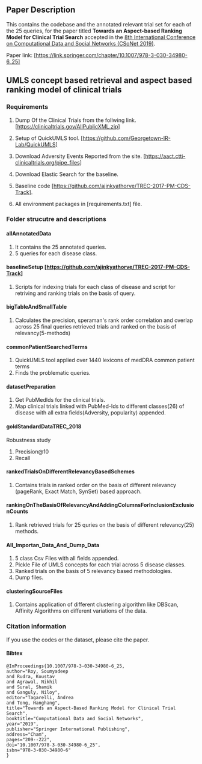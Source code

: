 ## Paper Description
This contains the codebase and the annotated relevant trial set for each of the 25 queries, for the paper titled **Towards an Aspect-based Ranking Model for Clinical Trial Search** accepted in the [8th International Conference on Computational Data and Social Networks (CSoNet 2019)](http://optnetsci.cise.ufl.edu/CSoNet/). 

Paper link: [https://link.springer.com/chapter/10.1007/978-3-030-34980-6_25]

## UMLS concept based retrieval and aspect based ranking model of clinical trials

### Requirements
1. Dump Of the Clinical Trials from the follwing link.
[https://clinicaltrials.gov/AllPublicXML.zip]

2. Setup of QuickUMLS tool.
[https://github.com/Georgetown-IR-Lab/QuickUMLS]

3. Download Adversity Events Reported from the site.
[https://aact.ctti-clinicaltrials.org/pipe_files]

4. Download Elastic Search for the baseline.

5. Baseline code [https://github.com/ajinkyathorve/TREC-2017-PM-CDS-Track].

6. All environment packages in [requirements.txt] file.


### Folder strucutre and descriptions 

#### allAnnotatedData
1. It contains the 25 annotated queries.
2. 5 queries for each disease class.

#### baselineSetup [https://github.com/ajinkyathorve/TREC-2017-PM-CDS-Track]
1. Scripts for indexing trials for each class of disease and script for retriving and ranking trials on the basis of query.


#### bigTableAndSmallTable
1. Calculates the precision, speraman's rank order correlation and overlap across 25 final queries retrieved trials and ranked on the basis of relevancy(5-methods) 

#### commonPatientSearchedTerms
1. QuickUMLS tool applied over 1440 lexicons of medDRA common patient terms
2. Finds the problematic queries.

#### datasetPreparation
1. Get PubMedIds for the clinical trials.
2. Map clinical trials linked with PubMed-Ids to different classes(26) of disease with all extra fields(Adversity, popularity) appended.

#### goldStandardDataTREC_2018
Robustness study
1. Precision@10
2. Recall

#### rankedTrialsOnDifferentRelevancyBasedSchemes
1. Contains trials in ranked order on the basis of different relevancy (pageRank, Exact Match, SynSet) based approach.

#### rankingOnTheBasisOfRelevancyAndAddingColumnsForInclusionExclusionCounts
1. Rank retrieved trials for 25 quries on the basis of different relevancy(25) methods.

#### All_Importan_Data_And_Dump_Data
1. 5 class Csv Files with all fields appended.
2. Pickle File of UMLS concepts for each trial across 5 disease classes.
3. Ranked trials on the basis of 5 relevancy based methodologies.
4. Dump files.

#### clusteringSourceFiles
1. Contains application of different clustering algorithm like DBScan, Affinity Algorithms on different variations of the data.

### Citation information
If you use the codes or the dataset, please cite the paper.
#### Bibtex
    @InProceedings{10.1007/978-3-030-34980-6_25,
    author="Roy, Soumyadeep
    and Rudra, Koustav
    and Agrawal, Nikhil
    and Sural, Shamik
    and Ganguly, Niloy",
    editor="Tagarelli, Andrea
    and Tong, Hanghang",
    title="Towards an Aspect-Based Ranking Model for Clinical Trial Search",
    booktitle="Computational Data and Social Networks",
    year="2019",
    publisher="Springer International Publishing",
    address="Cham",
    pages="209--222",
    doi="10.1007/978-3-030-34980-6_25",
    isbn="978-3-030-34980-6"
    }
